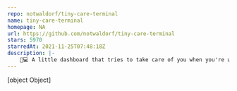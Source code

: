 ```yaml
---
repo: notwaldorf/tiny-care-terminal
name: tiny-care-terminal
homepage: NA
url: https://github.com/notwaldorf/tiny-care-terminal
stars: 5970
starredAt: 2021-11-25T07:48:18Z
description: |-
    💖💻 A little dashboard that tries to take care of you when you're using your terminal.
---
```


[object Object]
